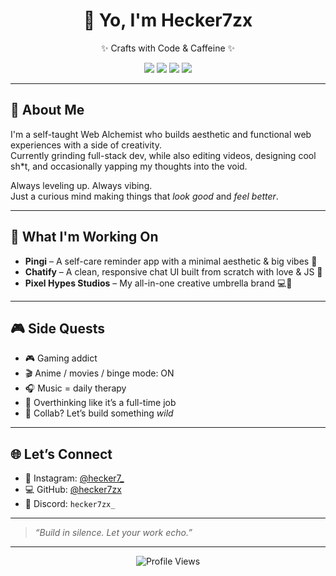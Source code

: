 <h1 align="center">👋 Yo, I'm Hecker7zx</h1>
<p align="center">✨ Crafts with Code & Caffeine ✨</p>

<p align="center">
  <img src="https://img.shields.io/badge/Code-WebDev-blue?style=for-the-badge&logo=html5" />
  <img src="https://img.shields.io/badge/Design-Graphic-informational?style=for-the-badge&logo=canva" />
  <img src="https://img.shields.io/badge/Tools-VSCode-purple?style=for-the-badge&logo=visualstudiocode" />
  <img src="https://img.shields.io/badge/Vibe-Creative🔮-black?style=for-the-badge" />
</p>

---

## 🧠 About Me

I'm a self-taught Web Alchemist who builds aesthetic and functional web experiences with a side of creativity.  
Currently grinding full-stack dev, while also editing videos, designing cool sh*t, and occasionally yapping my thoughts into the void.  

Always leveling up. Always vibing.  
Just a curious mind making things that *look good* and *feel better*.

---

## 🚧 What I'm Working On

- **Pingi** – A self-care reminder app with a minimal aesthetic & big vibes 🌱  
- **Chatify** – A clean, responsive chat UI built from scratch with love & JS 💬  
- **Pixel Hypes Studios** – My all-in-one creative umbrella brand 💻🎨  

---

## 🎮 Side Quests

- 🎮 Gaming addict  
- 🎬 Anime / movies / binge mode: ON  
- 🎧 Music = daily therapy  
- 🧠 Overthinking like it’s a full-time job  
- 🤝 Collab? Let’s build something *wild*

---

## 🌐 Let’s Connect

- 💬 Instagram: [@hecker7_](https://instagram.com/hecker7_)  
- 💻 GitHub: [@hecker7zx](https://github.com/hecker7zx)  
- 🧠 Discord: `hecker7zx_`

---

> _“Build in silence. Let your work echo.”_

---

<p align="center">
  <img src="https://komarev.com/ghpvc/?username=hecker7zx&style=flat-square&color=blue" alt="Profile Views" />
</p>
